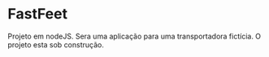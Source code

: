 # FastFeet
Projeto em nodeJS. Sera uma aplicação para uma transportadora fictícia. O projeto esta sob construção.
